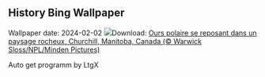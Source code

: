## History Bing Wallpaper
Wallpaper date: 2024-02-02
![](https://www.bing.com/th?id=OHR.PolarBearResting_FR-CA9620717871_UHD.jpg&w=1000)Download: [Ours polaire se reposant dans un paysage rocheux, Churchill, Manitoba, Canada (© Warwick Sloss/NPL/Minden Pictures)](https://www.bing.com/th?id=OHR.PolarBearResting_FR-CA9620717871_UHD.jpg)

Auto get programm by LtgX
